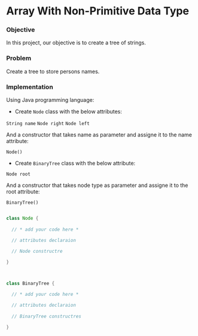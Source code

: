 # Array With Non-Primitive Data Type

### Objective
In this project, our objective is to create a tree of strings.

### Problem
Create a tree to store persons names.

### Implementation
Using Java programming language: 

- Create `Node` class with the below attributes:

`String name`
`Node right`
`Node left`

And a constructor that takes name as parameter and assigne it to the name attribute:

`Node()`

- Create `BinaryTree` class with the below attribute:

`Node root`

And a constructor that takes node type as parameter and assigne it to the root attribute:

`BinaryTree()`

```java

class Node {
 
  // * add your code here *

  // attributes declaraion
  
  // Node constructre 

}



class BinaryTree {

  // * add your code here *

  // attributes declaraion
  
  // BinaryTree constructres 

}
